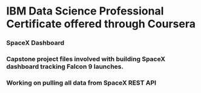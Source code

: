 # IBM Data Science Professional Certificate offered through Coursera

### SpaceX Dashboard 

### Capstone project files involved with building SpaceX dashboard tracking Falcon 9 launches. 

### **Working on pulling all data from SpaceX REST API**


